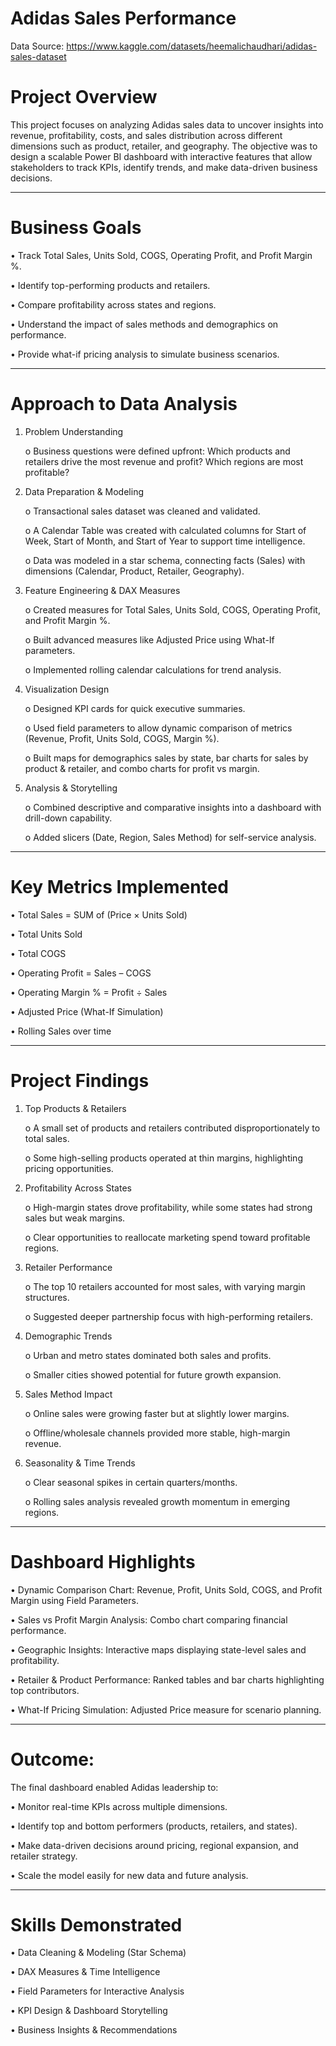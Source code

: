 # Adidas Sales Performance

Data Source: https://www.kaggle.com/datasets/heemalichaudhari/adidas-sales-dataset

# Project Overview

This project focuses on analyzing Adidas sales data to uncover insights into revenue, profitability, costs, and sales distribution across different dimensions such as product, retailer, and geography. The objective was to design a scalable Power BI dashboard with interactive features that allow stakeholders to track KPIs, identify trends, and make data-driven business decisions.
________________________________________
# Business Goals

•	Track Total Sales, Units Sold, COGS, Operating Profit, and Profit Margin %.

•	Identify top-performing products and retailers.

•	Compare profitability across states and regions.

•	Understand the impact of sales methods and demographics on performance.

•	Provide what-if pricing analysis to simulate business scenarios.

________________________________________
# Approach to Data Analysis

1.	Problem Understanding
   
	o	Business questions were defined upfront: Which products and retailers drive the most revenue and profit? Which regions are most profitable?

3.	Data Preparation & Modeling
   
	o	Transactional sales dataset was cleaned and validated.

	o	A Calendar Table was created with calculated columns for Start of Week, Start of Month, and Start of Year to support time intelligence.

	o	Data was modeled in a star schema, connecting facts (Sales) with dimensions (Calendar, Product, Retailer, Geography).

5.	Feature Engineering & DAX Measures
   
	o	Created measures for Total Sales, Units Sold, COGS, Operating Profit, and Profit Margin %.

	o	Built advanced measures like Adjusted Price using What-If parameters.

	o	Implemented rolling calendar calculations for trend analysis.

8.	Visualization Design
   
	o	Designed KPI cards for quick executive summaries.

	o	Used field parameters to allow dynamic comparison of metrics (Revenue, Profit, Units Sold, COGS, Margin %).

	o	Built maps for demographics sales by state, bar charts for sales by product & retailer, and combo charts for profit vs margin.

10.	Analysis & Storytelling
    
	o	Combined descriptive and comparative insights into a dashboard with drill-down capability.

	o	Added slicers (Date, Region, Sales Method) for self-service analysis.

________________________________________
# Key Metrics Implemented

•	Total Sales = SUM of (Price × Units Sold)

•	Total Units Sold

•	Total COGS

•	Operating Profit = Sales – COGS

•	Operating Margin % = Profit ÷ Sales

•	Adjusted Price (What-If Simulation)

•	Rolling Sales over time

________________________________________
# Project Findings

1.	Top Products & Retailers
   
	o	A small set of products and retailers contributed disproportionately to total sales.

	o	Some high-selling products operated at thin margins, highlighting pricing opportunities.

3.	Profitability Across States
   
	o	High-margin states drove profitability, while some states had strong sales but weak margins.

	o	Clear opportunities to reallocate marketing spend toward profitable regions.

5.	Retailer Performance
   
	o	The top 10 retailers accounted for most sales, with varying margin structures.

	o	Suggested deeper partnership focus with high-performing retailers.

7.	Demographic Trends
   
	o	Urban and metro states dominated both sales and profits.

	o	Smaller cities showed potential for future growth expansion.

9.	Sales Method Impact
    
	o	Online sales were growing faster but at slightly lower margins.

	o	Offline/wholesale channels provided more stable, high-margin revenue.

11.	Seasonality & Time Trends
    
	o	Clear seasonal spikes in certain quarters/months.

	o	Rolling sales analysis revealed growth momentum in emerging regions.

________________________________________
# Dashboard Highlights

•	Dynamic Comparison Chart: Revenue, Profit, Units Sold, COGS, and Profit Margin using Field Parameters.

•	Sales vs Profit Margin Analysis: Combo chart comparing financial performance.

•	Geographic Insights: Interactive maps displaying state-level sales and profitability.

•	Retailer & Product Performance: Ranked tables and bar charts highlighting top contributors.

•	What-If Pricing Simulation: Adjusted Price measure for scenario planning.
________________________________________

# Outcome:

The final dashboard enabled Adidas leadership to:

•	Monitor real-time KPIs across multiple dimensions.

•	Identify top and bottom performers (products, retailers, and states).

•	Make data-driven decisions around pricing, regional expansion, and retailer strategy.

•	Scale the model easily for new data and future analysis.

________________________________________
# Skills Demonstrated

•	Data Cleaning & Modeling (Star Schema)

•	DAX Measures & Time Intelligence

•	Field Parameters for Interactive Analysis

•	KPI Design & Dashboard Storytelling

•	Business Insights & Recommendations
